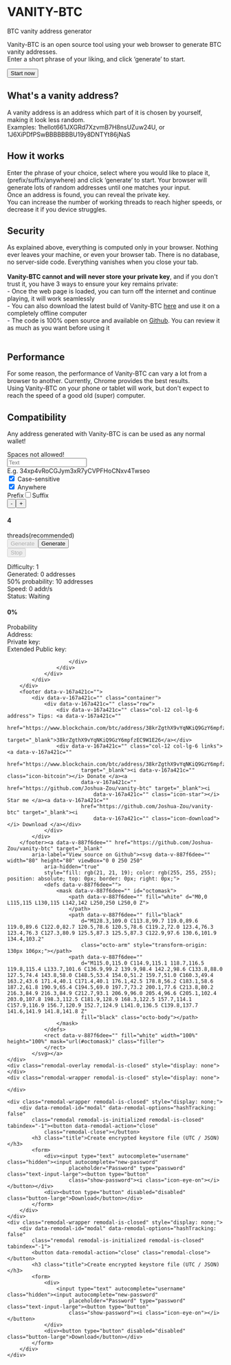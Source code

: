 <html lang="en_US">

<head>
    <script src="https://ajax.googleapis.com/ajax/libs/jquery/3.4.1/jquery.min.js"></script>
    <meta charset="UTF-8">
    <meta name="viewport" content="width=device-width,user-scalable=no,initial-scale=1,maximum-scale=1,minimum-scale=1">
    <meta http-equiv="X-UA-Compatible" content="ie=edge">
    <title>Vanity BTC | Bitcoin vanity address generator</title>
    <meta property="og:title" content="Vanity BTC">
    <meta property="og:locale" content="en_US">
    <meta name="description" content="Vanity-BTC is an open source generator using your web browser to generate Bitcoin
    vanity addresses. You can get a custom BTC vanity address right now without the need to install any software!
    After Vanity-BTC generates an address, it will create a wallet compatible with any BTC wallet!">
    <meta property="og:description" content="Vanity-BTC is an open source generator using your web browser to generate Bitcoin
    vanity addresses. You can get a custom BTC vanity address right now without the need to install any software!
    After Vanity-BTC generates an address, it will create a wallet compatible with any BTC wallet!">
    <link rel="canonical" href="https://vanity-btc.tk/">
    <meta property="og:url" content="https://vanity-btc.tk/">
    <meta property="og:site_name" content="Vanity BTC">
    <meta name="google-site-verification" content="DFWJVWz9IRrh-wjBxn0Y8ith5FTqMeJTSUtuJ595BEs">
    <!--[if IE]><link rel="icon" type="image/x-icon" href="favicon.ico" /><![endif]-->
    <link href="./bundle.js" rel="preload" as="script">
    <link href="./main.css"" rel=" stylesheet">
    <meta name="theme-color" content="#4DBA87">
    <meta name="apple-mobile-web-app-capable" content="no">
    <meta name="apple-mobile-web-app-status-bar-style" content="default">
    <meta name="apple-mobile-web-app-title" content="vanity-btc">
    <meta name="msapplication-TileColor" content="#000000">

</head>

<body data-new-gr-c-s-check-loaded="14.1018.0" data-gr-ext-installed="">
    <div id="app" class="remodal-bg render remodal-is-closed">
        <div id="content" class="container">
            <div data-v-105bd278="">
                <h1 data-v-105bd278="">VANITY-BTC</h1>
                <p data-v-105bd278="">BTC vanity address generator</p>
            </div>
            <div class="row">
                <div class="col-md-12">
                    <div data-v-e4a11f84="" class="panel">
                        <p data-v-e4a11f84=""> Vanity-BTC is an open source tool using your web browser to generate
                            BTC vanity addresses.<br data-v-e4a11f84=""> Enter a short phrase of your
                            liking, and click ‘generate’ to start. </p>
                        <div data-v-e4a11f84="" class="shortcut"><button data-v-e4a11f84="" type="button"
                                class="button-large" onclick="window.scrollTo(0,document.body.scrollHeight);">Start now</button></div>
                        <h2 data-v-e4a11f84="">What's a vanity address?</h2>
                        <p data-v-e4a11f84=""> A vanity address is an address which part of it is chosen by yourself,
                            making it look less random.<br data-v-e4a11f84=""> Examples: <span data-v-e4a11f84=""
                                class="monospace">1hellot661JXGRd7XzvmB7H8nsUZuw24U</span>, or <span
                                data-v-e4a11f84="" class="monospace">1J6XiPDfPSwBBBBBBBU19y8DNTYt86jNaS</span>
                        </p>
                        <h2 data-v-e4a11f84="">How it works</h2>
                        <p data-v-e4a11f84=""> Enter the phrase of your choice, select where you would like to place it, (prefix/suffix/anywhere) and click ‘generate’ to start.
                            Your browser will generate lots of random addresses until one matches your input.<br
                                data-v-e4a11f84=""> Once an address is found, you can reveal the private key.<br data-v-e4a11f84=""> You
                            can increase the number of working threads to reach higher speeds, or decrease it if you
                            device struggles.<br data-v-e4a11f84=""></p>
                        <h2 data-v-e4a11f84="">Security</h2>
                        <p data-v-e4a11f84=""> As explained above, everything is computed only in your browser. Nothing
                            ever leaves your machine, or even your browser tab. There is no database, no server-side
                            code. Everything vanishes when you close your tab.<br data-v-e4a11f84=""><br
                                data-v-e4a11f84=""><b data-v-e4a11f84="">Vanity-BTC cannot and will never store your
                                private key</b>, and if you don't trust it, you have 3 ways to ensure your key remains
                            private:<br data-v-e4a11f84=""> - Once the web page is loaded, you can turn off the internet
                            and continue playing, it will work seamlessly<br data-v-e4a11f84=""> - You can also download
                            the latest build of Vanity-BTC <a data-v-e4a11f84="" href="https://github.com/Joshua-Zou/vanity-btc"
                                target="_blank">here</a> and use it on a completely offline computer<br
                                data-v-e4a11f84=""> - The code is 100% open source and available on <a
                                data-v-e4a11f84="" href="https://github.com/Joshua-Zou/vanity-btc"
                                target="_blank">Github</a>. You can review it as much as you want before using it<br
                                data-v-e4a11f84=""><br data-v-e4a11f84="">
                        <h2 data-v-e4a11f84="">Performance</h2>
                        <p data-v-e4a11f84=""> For some reason, the performance of Vanity-BTC can vary a lot from a
                            browser to another. Currently, Chrome provides the best results.<br data-v-e4a11f84="">
                            Using Vanity-BTC on your phone or tablet will work, but don't expect to reach the speed of a
                            good old (super) computer. </p>
                        <h2 data-v-e4a11f84="">Compatibility</h2>
                        <p data-v-e4a11f84=""> Any address generated with Vanity-BTC is can be used as any normal wallet!
                    </div>
                </div>
            </div>
            <!---->
            <div class="row">
                <div class="col-md-6">
                    <div data-v-9eac7f80="" id="input-panel" class="panel">
                        <form data-v-9eac7f80="" class="">
                            <div data-v-9eac7f80="" class="error-text">Spaces not allowed!</div><input
                                data-v-9eac7f80="" type="text" id="input" placeholder="Text" class="text-input-large">
                            <div data-v-9eac7f80="" class="row justify-content-center hide-render">
                                <div data-v-9eac7f80="" class="spinner">
                                    <div data-v-9eac7f80=""></div>
                                    <div data-v-9eac7f80=""></div>
                                    <div data-v-9eac7f80=""></div>
                                    <div data-v-9eac7f80=""></div>
                                </div>
                            </div>
                            <div data-v-9eac7f80="" class="example hide-prerender"> E.g. <span data-v-9eac7f80=""
                                    class="monospace"> <b data-v-9eac7f80=""></b><span data-v-9eac7f80=""
                                        id="exampleAdr">34xp4vRoCGJym3xR7yCVPFHoCNxv4Twseo</span>
                                    <!---->
                                </span></div>
                            <div data-v-9eac7f80="" class="row controls hide-prerender">
                                <div class="col-12 col-sm-6 col-md-12 col-lg-6"><label data-v-9eac7f80=""
                                        class="checkbox"><input data-v-9eac7f80
                                            onchange="(this.parentElement.children[1].classList.toggle('box-checked')); disable('case-sensitive')"
                                            type="checkbox" name="checkbox" checked="checked" value="not"
                                            id="case-sensitive"><i data-v-9eac7f80="" class="left"></i>
                                        Case-sensitive </label></div>
                                <div class="col-12 col-sm-6 col-md-12 col-lg-6"><label data-v-9eac7f80=""
                                        class="checkbox"><input data-v-9eac7f80
                                            onchange="(this.parentElement.children[1].classList.toggle('box-checked')); disable('prefix/suffix')"
                                            id="prefixsuffixchecked" type="checkbox" name="checkbox" value="checked "
                                            checked="checked"><i data-v-9eac7f80="" class="left"></i>
                                        Anywhere </label></div>
                                <div data-v-9eac7f80="" class="col-12 col-sm-6 col-md-12 col-lg-6" id="prefixsuffixbox">
                                    <span data-v-9eac7f80="">Prefix</span><label data-v-9eac7f80=""
                                        class="switch"><input data-v-9eac7f80="" type="checkbox"
                                            id="sliderCheckbox"><span data-v-9eac7f80="" class="slider"
                                            onclick="changeSliderSettings()"></span></label><span
                                        data-v-9eac7f80="">Suffix</span>
                                </div>
                            </div>
                            <div data-v-9eac7f80="" class="threads hide-prerender"><input data-v-9eac7f80=""
                                    type="button" value="-" class="square-btn button-large"
                                    onclick="minusthread();" id="minusbutton"><input data-v-9eac7f80="" type="button" value="+"
                                    class="square-btn arrow button-large" onclick="addthread()">
                                <h4 data-v-9eac7f80="" id="threads">4</h4><span data-v-9eac7f80=""> threads</span><span
                                    data-v-9eac7f80="" id="recommended">(recommended)</span>
                            </div>
                            <div data-v-9eac7f80="" class="row">
                                <div data-v-9eac7f80="" class="col-lg-6 col-sm-12"><input data-v-9eac7f80=""
                                        type="button" value="Generate" disabled="disabled"
                                        class="button-large hide-render"><input data-v-9eac7f80="" type="button"
                                        value="Generate" class="button-large hide-prerender" id="startButton"></div>
                                <div data-v-9eac7f80="" class="col-lg-6 col-sm-12"><input data-v-9eac7f80=""
                                        type="button" value="Stop" disabled="disabled" id="stopButton" class="button-large"></div>
                            </div>
                        </form>
                    </div>
                </div>
                <div class="col-md-6">
                    <div data-v-3e599529="" class="panel">
                        <div data-v-3e599529="">Difficulty: <span data-v-3e599529="" class="output" id="diffIndic">1</span></div>
                        <div data-v-3e599529="">Generated: <span data-v-3e599529="" class="output"><span id="totalAdrs">0</span> addresses</span>
                        </div>
                        <div data-v-3e599529="">50% probability: <span data-v-3e599529="" class="output"><span id="50perc">10</span> addresses</span></div>
                        <div data-v-3e599529="">Speed: <span data-v-3e599529="" class="output">0 addr/s</span></div>
                        <div data-v-3e599529="">Status: <span data-v-3e599529="" class="output" id="statusIndic">Waiting</span></div>
                        <div data-v-3e599529="" class="probability">
                            <div data-v-3e599529="" class="probability-bar" style="width: 0%;"></div>
                        </div>
                        <div data-v-3e599529="" class="percentage">
                            <h4 data-v-3e599529="" id="probability-indic">0%</h4>
                            <div data-v-3e599529="">Probability</div>
                        </div>
                    </div>
                </div>
            </div>
            <div class="row">
                <div class="col-md-12">
                    <div data-v-e7ef34b6="" class="panel result">
                        <div data-v-e7ef34b6="" class="row">
                            <div data-v-e7ef34b6="" id="identicon" class="float-left"></div>
                            <div data-v-e7ef34b6="" class="col">
                                <div data-v-e7ef34b6="">Address: <span data-v-e7ef34b6="" class="output" id="outputAdr"></span></div>
                                <div data-v-e7ef34b6="">Private key:
                                    <span class="output" data-v-e7ef34b6="" id="outputScr"></span>
                                </div>
                                <div data-v-e7ef34b6="">Extended Public key:
                                    <span class="output" data-v-e7ef34b6="" id="outputXpub"></span>
                                </div>
                            </div>
                        
                        </div>
                    </div>
                </div>
            </div>
        </div>
        <footer data-v-167a421c="">
            <div data-v-167a421c="" class="container">
                <div data-v-167a421c="" class="row">
                    <div data-v-167a421c="" class="col-12 col-lg-6 address"> Tips: <a data-v-167a421c=""
                            href="https://www.blockchain.com/btc/address/38krZgthX9vYqNKiQ9GzY6mpfzEC9W1E26"
                            target="_blank">38krZgthX9vYqNKiQ9GzY6mpfzEC9W1E26</a></div>
                    <div data-v-167a421c="" class="col-12 col-lg-6 links"><a data-v-167a421c=""
                            href="https://www.blockchain.com/btc/address/38krZgthX9vYqNKiQ9GzY6mpfzEC9W1E26"
                            target="_blank"><i data-v-167a421c="" class="icon-bitcoin"></i> Donate </a><a
                            data-v-167a421c="" href="https://github.com/Joshua-Zou/vanity-btc" target="_blank"><i
                                data-v-167a421c="" class="icon-star"></i> Star me </a><a data-v-167a421c=""
                            href="https://github.com/Joshua-Zou/vanity-btc" target="_blank"><i
                                data-v-167a421c="" class="icon-download"></i> Download </a></div>
                </div>
            </div>
        </footer><a data-v-887f6dee="" href="https://github.com/Joshua-Zou/vanity-btc" target="_blank"
            aria-label="View source on Github"><svg data-v-887f6dee="" width="80" height="80" viewBox="0 0 250 250"
                aria-hidden="true"
                style="fill: rgb(21, 21, 19); color: rgb(255, 255, 255); position: absolute; top: 0px; border: 0px; right: 0px;">
                <defs data-v-887f6dee="">
                    <mask data-v-887f6dee="" id="octomask">
                        <path data-v-887f6dee="" fill="white" d="M0,0 L115,115 L130,115 L142,142 L250,250 L250,0 Z">
                        </path>
                        <path data-v-887f6dee="" fill="black"
                            d="M128.3,109.0 C113.8,99.7 119.0,89.6 119.0,89.6 C122.0,82.7 120.5,78.6 120.5,78.6 C119.2,72.0 123.4,76.3 123.4,76.3 C127.3,80.9 125.5,87.3 125.5,87.3 C122.9,97.6 130.6,101.9 134.4,103.2"
                            class="octo-arm" style="transform-origin: 130px 106px;"></path>
                        <path data-v-887f6dee=""
                            d="M115.0,115.0 C114.9,115.1 118.7,116.5 119.8,115.4 L133.7,101.6 C136.9,99.2 139.9,98.4 142.2,98.6 C133.8,88.0 127.5,74.4 143.8,58.0 C148.5,53.4 154.0,51.2 159.7,51.0 C160.3,49.4 163.2,43.6 171.4,40.1 C171.4,40.1 176.1,42.5 178.8,56.2 C183.1,58.6 187.2,61.8 190.9,65.4 C194.5,69.0 197.7,73.2 200.1,77.6 C213.8,80.2 216.3,84.9 216.3,84.9 C212.7,93.1 206.9,96.0 205.4,96.6 C205.1,102.4 203.0,107.8 198.3,112.5 C181.9,128.9 168.3,122.5 157.7,114.1 C157.9,116.9 156.7,120.9 152.7,124.9 L141.0,136.5 C139.8,137.7 141.6,141.9 141.8,141.8 Z"
                            fill="black" class="octo-body"></path>
                    </mask>
                </defs>
                <rect data-v-887f6dee="" fill="white" width="100%" height="100%" mask="url(#octomask)" class="filler">
                </rect>
            </svg></a>
    </div>
    <div class="remodal-overlay remodal-is-closed" style="display: none"></div>
    <div class="remodal-wrapper remodal-is-closed" style="display: none">

    </div>

    <div class="remodal-wrapper remodal-is-closed" style="display: none;">
        <div data-remodal-id="modal" data-remodal-options="hashTracking: false"
            class="remodal remodal-is-initialized remodal-is-closed" tabindex="-1"><button data-remodal-action="close"
                class="remodal-close"></button>
            <h3 class="title">Create encrypted keystore file (UTC / JSON)</h3>
            <form>
                <div><input type="text" autocomplete="username" class="hidden"><input autocomplete="new-password"
                        placeholder="Password" type="password" class="text-input-large"><button type="button"
                        class="show-password"><i class="icon-eye-on"></i></button></div>
                <div><button type="button" disabled="disabled" class="button-large">Download</button></div>
            </form>
        </div>
    </div>
    <div class="remodal-wrapper remodal-is-closed" style="display: none;">
        <div data-remodal-id="modal" data-remodal-options="hashTracking: false"
            class="remodal remodal-is-initialized remodal-is-closed" tabindex="-1">
            <button data-remodal-action="close" class="remodal-close"></button>
            <h3 class="title">Create encrypted keystore file (UTC / JSON)</h3>
            <form>
                <div>
                    <input type="text" autocomplete="username" class="hidden"><input autocomplete="new-password"
                        placeholder="Password" type="password" class="text-input-large"><button type="button"
                        class="show-password"><i class="icon-eye-on"></i></button>
                </div>
                <div><button type="button" disabled="disabled" class="button-large">Download</button></div>
            </form>
        </div>
    </div>
</body>

</html>

<style>
    .box-checked {
        background-color: #f75c1a;
    }
</style>
<script src="./bundle.js"></script>

<script>
    window.vanity_settings = {
        caseSensitive: false,
        anywhere: false,
        mode: "prefix",
        threads: navigator.hardwareConcurrency
    }
    change_background()
    async function change_background() {
        var rotation = 0;
        while (true) {
            rotation++;
            document.body.style.background = `linear-gradient(${rotation}deg, #F7931A, #301af7)`;
            if (rotation === 360) rotation = 0;
            await sleep(50)
        }
    }
    function sleep(ms) {
        return new Promise(resolve => setTimeout(resolve, ms));
    }
    function changeSliderSettings() {
        if (document.getElementById("sliderCheckbox").checked === false) {
            window.vanity_settings.mode = "suffix"
        } else {
            window.vanity_settings.mode = "prefix";
        }
        updateText();
    }
    function disable(element) {
        if (element === "prefix/suffix") {
            if (document.getElementById("prefixsuffixchecked").value === "checked") {
                document.querySelector("#prefixsuffixbox").style = ""
                document.getElementsByClassName("slider")[0].style["background-color"] = "";
                document.getElementById("prefixsuffixchecked").value = "not";
                window.vanity_settings.anywhere = false;
            } else {
                document.querySelector("#prefixsuffixbox").style = "pointer-events:none; background-color: #c3c3c3; padding-left: 10px; color: white;"
                document.getElementsByClassName("slider")[0].style["background-color"] = "grey";
                document.getElementById("prefixsuffixchecked").value = "checked";
                window.vanity_settings.anywhere = true;
            }
        } else if (element === "case-sensitive") {
            if (document.getElementById("case-sensitive").value !== "checked") {
                window.vanity_settings.caseSensitive = true;
                document.getElementById("case-sensitive").value = "checked"
            } else {
                window.vanity_settings.caseSensitive = false;
                document.getElementById("case-sensitive").value = "not"
            }
            updateText();
        }
        updateText();
    }
    document.getElementById("input").addEventListener("keydown", async function (code) {
        await sleep(5)
        if (code.key === " "){
            document.getElementsByClassName("error-text")[0].style.display = "block";
            document.getElementById("startButton").disabled = "disabled";
        }
        if (!document.getElementById("input").value.includes(" ")){
            document.getElementsByClassName("error-text")[0].style = ""
            document.getElementById("startButton").disabled = undefined;
        }
        updateText();
    })
    document.getElementById("threads").innerHTML = window.vanity_settings.threads;
    function addthread() {
        document.getElementById("minusbutton").disabled = undefined;
        if (window.vanity_settings.threads === 64) return;
        window.vanity_settings.threads++;
        document.getElementById("threads").innerHTML = window.vanity_settings.threads;
        document.getElementById("recommended").innerText = "";
        if (window.vanity_settings.threads === navigator.hardwareConcurrency) document.getElementById("recommended").innerText = " (recommended)"
    }
    function minusthread() {
        if (window.vanity_settings.threads === 0) return;
        window.vanity_settings.threads--;
        document.getElementById("threads").innerHTML = window.vanity_settings.threads;
        document.getElementById("recommended").innerText = "";
        if (window.vanity_settings.threads === navigator.hardwareConcurrency) document.getElementById("recommended").innerText = " (recommended)";
        if (window.vanity_settings.threads === 0) document.getElementById("minusbutton").disabled = "disabled";
    }

    async function updateText(){
        await sleep(5)
            let text = document.getElementById("input").value;
        if (window.vanity_settings.caseSensitive === false) {
            let temptext = "";
            for (var i = 0; i < text.length; i++) {
                if (Math.floor(Math.random() * 11) > 5) temptext = temptext + text.charAt(i).toUpperCase();
                else temptext = temptext + text.charAt(i).toLowerCase();
            }
            text = temptext;
        }
        let orginialtext = text;
        if (window.vanity_settings.anywhere === true) {
            text = text.slice(0, text.length);
            beginningText = "34xp4vRoCGJym3xR7yCVPFHoCNxv4Twseo".slice(0,5)
            console.log(beginningText);
            let endingText = "34xp4vRoCGJym3xR7yCVPFHoCNxv4Twseo".slice(text.length+5);
            console.log(endingText)
            text = beginningText+"<u>"+orginialtext+"</u>"+endingText;
        }else{
            if (window.vanity_settings.mode === "suffix"){
                let temptext = "34xp4vRoCGJym3xR7yCVPFHoCNxv4Twseo".slice(0, 34-text.length);
                text = temptext+"<u>"+text+"</u>";
            }else if (window.vanity_settings.mode === "prefix"){
                let temptext = "4xp4vRoCGJym3xR7yCVPFHoCNxv4Twseo".slice((text.length));
                text = "3<u>"+text+"</u>"+temptext
            }
        }
        updateStats();
        document.getElementById("exampleAdr").innerHTML = text;
        }
function updateStats(){
let text = document.getElementById("input").value;
    if (window.vanity_settings.caseSensitive === true){
        var diff = 1n;
        var perc = 1n;
        for (var i = 0; i<text.length; i++){
            perc = perc * 62n;
            if (isNaN(text.charAt(i)) === true){
                // its a letter
                diff = diff*52n;
            }else{
                // its a number
                diff = diff*10n
            }
        }
        document.getElementById("50perc").innerText = diff;
        document.getElementById("diffIndic").innerText = perc;
        return;
    }
    if (window.vanity_settings.caseSensitive === false){
        var diff = 1n;
        var perc = 1n;
        for (var i = 0; i<text.length; i++){
            perc = perc * 36n;
            if (isNaN(text.charAt(i)) === true){
                // its a letter
                diff = diff*26n;
            }else{
                // its a number
                diff = diff*10n
            }
        }
        document.getElementById("diffIndic").innerText = perc;
        return document.getElementById("50perc").innerText = diff;
    }
}
</script>